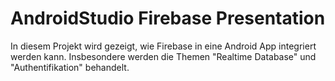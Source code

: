 # AndroidStudio Firebase Presentation

In diesem Projekt wird gezeigt, wie Firebase in eine Android App integriert werden kann.
Insbesondere werden die Themen "Realtime Database" und "Authentifikation" behandelt.
